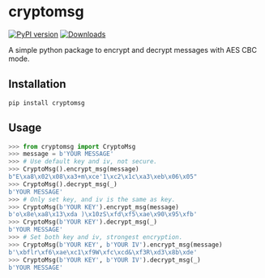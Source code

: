 # cryptomsg
[![PyPI version][pypi_img]][pypi_link] [![Downloads][downloads_img]][downloads_link]

  [pypi_img]: https://badge.fury.io/py/cryptomsg.svg
  [pypi_link]: https://badge.fury.io/py/cryptomsg
  [downloads_img]: https://pepy.tech/badge/cryptomsg
  [downloads_link]: https://pepy.tech/project/cryptomsg

A simple python package to encrypt and decrypt messages with AES CBC mode.

## Installation
`pip install cryptomsg`

## Usage
``` python
>>> from cryptomsg import CryptoMsg
>>> message = b'YOUR MESSAGE'
>>> # Use default key and iv, not secure.
>>> CryptoMsg().encrypt_msg(message)
b"E\xa8\x02\x08\xa3+m\xce'1\xc2\x1c\xa3\xeb\x06\x05"
>>> CryptoMsg().decrypt_msg(_)
b'YOUR MESSAGE'
>>> # Only set key, and iv is the same as key.
>>> CryptoMsg(b'YOUR KEY').encrypt_msg(message)
b'o\x8e\xa8\x13\xda )\x10zS\xfd\xf5\xae\x90\x95\xfb'
>>> CryptoMsg(b'YOUR KEY').decrypt_msg(_)
b'YOUR MESSAGE'
>>> # Set both key and iv, strongest encryption.
>>> CryptoMsg(b'YOUR KEY', b'YOUR IV').encrypt_msg(message)
b'\xbflr\xf6\xae\xc1\xf9W\xfc\xcd&\xf3R\xd3\x8b\xde'
>>> CryptoMsg(b'YOUR KEY', b'YOUR IV').decrypt_msg(_)
b'YOUR MESSAGE'
```
